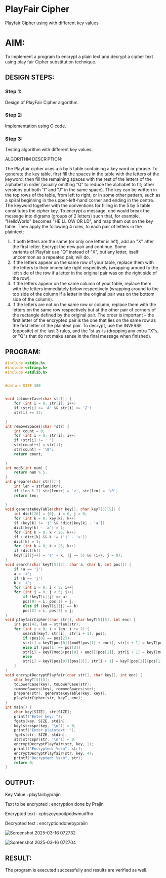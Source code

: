 # PlayFair Cipher
Playfair Cipher using with different key values

# AIM:

To implement a program to encrypt a plain text and decrypt a cipher text using play fair Cipher substitution technique.

 
## DESIGN STEPS:

### Step 1:

Design of PlayFair Cipher algorithm. 

### Step 2:

Implementation using C code.

### Step 3:

Testing algorithm with different key values. 

ALGORITHM DESCRIPTION:

The Playfair cipher uses a 5 by 5 table containing a key word or phrase. To generate the key table, first fill the spaces in the table with the letters of the keyword, then fill the remaining spaces with the rest of the letters of the alphabet in order (usually omitting "Q" to reduce the alphabet to fit; other versions put both "I" and "J" in the same space). The key can be written in the top rows of the table, from left to right, or in some other pattern, such as a spiral beginning in the upper-left-hand corner and ending in the centre.
The keyword together with the conventions for filling in the 5 by 5 table constitutes the cipher key. To encrypt a message, one would break the message into digrams (groups of 2 letters) such that, for example, "HelloWorld" becomes "HE LL OW OR LD", and map them out on the key table. Then apply the following 4 rules, to each pair of letters in the plaintext:
1.	If both letters are the same (or only one letter is left), add an "X" after the first letter. Encrypt the new pair and continue. Some   
   variants of Playfair use "Q" instead of "X", but any letter, itself uncommon as a repeated pair, will do.
2.	If the letters appear on the same row of your table, replace them with the letters to their immediate right respectively (wrapping 
   around to the left side of the row if a letter in the original pair was on the right side of the row).
3.	If the letters appear on the same column of your table, replace them with the letters immediately below respectively (wrapping around 
   to the top side of the column if a letter in the original pair was on the bottom side of the column).
4.	If the letters are not on the same row or column, replace them with the letters on the same row respectively but at the other pair of 
   corners of the rectangle defined by the original pair. The order is important – the first letter of the encrypted pair is the one that 
    lies on the same row as the first letter of the plaintext pair.
To decrypt, use the INVERSE (opposite) of the last 3 rules, and the 1st as-is (dropping any extra "X"s, or "Q"s that do not make sense in the final message when finished).


## PROGRAM:
```C
#include <stdio.h>
#include <string.h>
#include <stdlib.h>


#define SIZE 100


void toLowerCase(char str[]) { 
    for (int i = 0; str[i]; i++) 
    if (str[i] >= 'A' && str[i] <= 'Z') 
    str[i] += 32; 
    
}
int removeSpaces(char *str) { 
    int count = 0; 
    for (int i = 0; str[i]; i++) 
    if (str[i] != ' ') 
    str[count++] = str[i]; 
    str[count] = '\0'; 
    return count; 
    
}
int mod5(int num) { 
    return num % 5; 
}
int prepare(char str[]) { 
    int len = strlen(str); 
    if (len % 2) str[len++] = 'z', str[len] = '\0'; 
    return len; 
    
}
void generateKeyTable(char key[], char keyT[5][5]) {
    int dict[26] = {0}, i = 0, j = 0;
    for (int k = 0; key[k]; k++) 
    if (key[k] != 'j' && !dict[key[k] - 'a']) 
    dict[key[k] - 'a'] = 1;
    for (int k = 0; k < 26; k++) 
    if (!dict[k] && k != ('j' - 'a')) 
    dict[k] = 1;
    for (int k = 0; k < 26; k++) 
    if (dict[k]) 
    keyT[i][j++] = 'a' + k, (j == 5) && (i++, j = 0);
}
void search(char keyT[5][5], char a, char b, int pos[]) {
    if (a == 'j')
    a = 'i'; 
    if (b == 'j') 
    b = 'i';
    for (int i = 0; i < 5; i++) 
    for (int j = 0; j < 5; j++)
        if (keyT[i][j] == a) 
        pos[0] = i, pos[1] = j;
        else if (keyT[i][j] == b) 
        pos[2] = i, pos[3] = j;
}
void playfairCipher(char str[], char keyT[5][5], int enc) {
    int pos[4], len = strlen(str);
    for (int i = 0; i < len; i += 2) {
        search(keyT, str[i], str[i + 1], pos);
        if (pos[0] == pos[2]) 
        str[i] = keyT[pos[0]][mod5(pos[1] + enc)], str[i + 1] = keyT[pos[0]][mod5(pos[3] + enc)];
        else if (pos[1] == pos[3]) 
        str[i] = keyT[mod5(pos[0] + enc)][pos[1]], str[i + 1] = keyT[mod5(pos[2] + enc)][pos[1]];
        else 
        str[i] = keyT[pos[0]][pos[3]], str[i + 1] = keyT[pos[2]][pos[1]];
    }
}
void encryptDecryptPlayfair(char str[], char key[], int enc) {
    char keyT[5][5];
    toLowerCase(key), toLowerCase(str);
    removeSpaces(key), removeSpaces(str);
    prepare(str), generateKeyTable(key, keyT);
    playfairCipher(str, keyT, enc);
}
int main() {
    char key[SIZE], str[SIZE];
    printf("Enter key: "); 
    fgets(key, SIZE, stdin); 
    key[strcspn(key, "\n")] = 0;
    printf("Enter plaintext: "); 
    fgets(str, SIZE, stdin); 
    str[strcspn(str, "\n")] = 0;
    encryptDecryptPlayfair(str, key, 1);
    printf("Encrypted: %s\n", str);
    encryptDecryptPlayfair(str, key, 4);  
    printf("Decrypted: %s\n", str);
    return 0;
}

```

## OUTPUT:

Key Value : playfairbyprajin

Text to be encrypted : encryption done by Prajin

Encrypted text : cpbszoyopoitpcdwmudfho

Decrypted text : encryptiondonebypraiin

![Screenshot 2025-03-16 072732](https://github.com/user-attachments/assets/f02499a4-ce85-40c3-8dd6-31b961619654)


![Screenshot 2025-03-16 072704](https://github.com/user-attachments/assets/39357c15-b6e7-44c3-98a6-2aaf0c18c60f)


## RESULT:
The program is executed successfully and results are verified as well.
